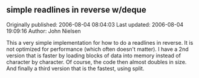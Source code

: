 ## simple readlines in reverse w/deque

Originally published: 2006-08-04 08:04:03
Last updated: 2006-08-04 19:09:16
Author: John Nielsen

This a very simple implementation for how to do a readlines in reverse. It is not optimized for performance (which often doesn't matter). I have a 2nd version that is faster by loading blocks of data into memory instead of character by character. Of course, the code then almost doubles in size. And finally a third version that is the fastest, using split.